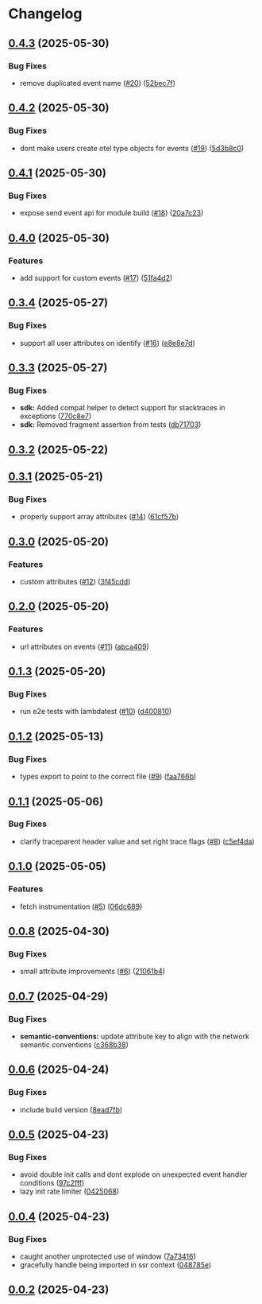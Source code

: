 # Changelog

## [0.4.3](https://github.com/dash0hq/dash0-sdk-web/compare/0.4.2...0.4.3) (2025-05-30)

### Bug Fixes

- remove duplicated event name ([#20](https://github.com/dash0hq/dash0-sdk-web/issues/20)) ([52bec7f](https://github.com/dash0hq/dash0-sdk-web/commit/52bec7f7e7b2da04f06198a4ee69397440cd0139))

## [0.4.2](https://github.com/dash0hq/dash0-sdk-web/compare/0.4.1...0.4.2) (2025-05-30)

### Bug Fixes

- dont make users create otel type objects for events ([#19](https://github.com/dash0hq/dash0-sdk-web/issues/19)) ([5d3b8c0](https://github.com/dash0hq/dash0-sdk-web/commit/5d3b8c0cc2c687475dd50465b986e94ae796f870))

## [0.4.1](https://github.com/dash0hq/dash0-sdk-web/compare/0.4.0...0.4.1) (2025-05-30)

### Bug Fixes

- expose send event api for module build ([#18](https://github.com/dash0hq/dash0-sdk-web/issues/18)) ([20a7c23](https://github.com/dash0hq/dash0-sdk-web/commit/20a7c23540497451abffcc5b3c7c771c19bba2da))

## [0.4.0](https://github.com/dash0hq/dash0-sdk-web/compare/0.3.4...0.4.0) (2025-05-30)

### Features

- add support for custom events ([#17](https://github.com/dash0hq/dash0-sdk-web/issues/17)) ([51fa4d2](https://github.com/dash0hq/dash0-sdk-web/commit/51fa4d287cab9ecbadec99a3f69bed1735e4f41a))

## [0.3.4](https://github.com/dash0hq/dash0-sdk-web/compare/0.3.3...0.3.4) (2025-05-27)

### Bug Fixes

- support all user attributes on identify ([#16](https://github.com/dash0hq/dash0-sdk-web/issues/16)) ([e8e8e7d](https://github.com/dash0hq/dash0-sdk-web/commit/e8e8e7deec7fe61b8d01deda5561b5c44c577fb2))

## [0.3.3](https://github.com/dash0hq/dash0-sdk-web/compare/0.3.2...0.3.3) (2025-05-27)

### Bug Fixes

- **sdk:** Added compat helper to detect support for stacktraces in exceptions ([770c8e7](https://github.com/dash0hq/dash0-sdk-web/commit/770c8e722292afd94804f1b123a7a482d0626e05))
- **sdk:** Removed fragment assertion from tests ([db71703](https://github.com/dash0hq/dash0-sdk-web/commit/db717037491db46af752bfd57f79d9faa5d89c33))

## [0.3.2](https://github.com/dash0hq/dash0-sdk-web/compare/0.3.1...0.3.2) (2025-05-22)

## [0.3.1](https://github.com/dash0hq/dash0-sdk-web/compare/0.3.0...0.3.1) (2025-05-21)

### Bug Fixes

- properly support array attributes ([#14](https://github.com/dash0hq/dash0-sdk-web/issues/14)) ([61cf57b](https://github.com/dash0hq/dash0-sdk-web/commit/61cf57b5cbf4e503393d0c3af9b746002b38a81f))

## [0.3.0](https://github.com/dash0hq/dash0-sdk-web/compare/0.2.0...0.3.0) (2025-05-20)

### Features

- custom attributes ([#12](https://github.com/dash0hq/dash0-sdk-web/issues/12)) ([3f45cdd](https://github.com/dash0hq/dash0-sdk-web/commit/3f45cddfaaf787ab60654655a958a35d281c745c))

## [0.2.0](https://github.com/dash0hq/dash0-sdk-web/compare/0.1.3...0.2.0) (2025-05-20)

### Features

- url attributes on events ([#11](https://github.com/dash0hq/dash0-sdk-web/issues/11)) ([abca409](https://github.com/dash0hq/dash0-sdk-web/commit/abca4091f1f06b09fa99226e0c94dbb22ca55afa))

## [0.1.3](https://github.com/dash0hq/dash0-sdk-web/compare/0.1.2...0.1.3) (2025-05-20)

### Bug Fixes

- run e2e tests with lambdatest ([#10](https://github.com/dash0hq/dash0-sdk-web/issues/10)) ([d400810](https://github.com/dash0hq/dash0-sdk-web/commit/d400810e3822c7d0098f579e71d53ad8b0939975))

## [0.1.2](https://github.com/dash0hq/dash0-sdk-web/compare/0.1.1...0.1.2) (2025-05-13)

### Bug Fixes

- types export to point to the correct file ([#9](https://github.com/dash0hq/dash0-sdk-web/issues/9)) ([faa766b](https://github.com/dash0hq/dash0-sdk-web/commit/faa766ba976deff017ca017a39003ae8b54b2ea8))

## [0.1.1](https://github.com/dash0hq/dash0-sdk-web/compare/0.1.0...0.1.1) (2025-05-06)

### Bug Fixes

- clarify traceparent header value and set right trace flags ([#8](https://github.com/dash0hq/dash0-sdk-web/issues/8)) ([c5ef4da](https://github.com/dash0hq/dash0-sdk-web/commit/c5ef4da2175a2c7ff29366d9a32c507d1959a30a))

## [0.1.0](https://github.com/dash0hq/dash0-sdk-web/compare/0.0.8...0.1.0) (2025-05-05)

### Features

- fetch instrumentation ([#5](https://github.com/dash0hq/dash0-sdk-web/issues/5)) ([06dc689](https://github.com/dash0hq/dash0-sdk-web/commit/06dc6896461c7578a798d1ea3c8b1b8d6685bd6f))

## [0.0.8](https://github.com/dash0hq/dash0-sdk-web/compare/0.0.7...0.0.8) (2025-04-30)

### Bug Fixes

- small attribute improvements ([#6](https://github.com/dash0hq/dash0-sdk-web/issues/6)) ([21061b4](https://github.com/dash0hq/dash0-sdk-web/commit/21061b4db41931de1b8cfa5083fc6b28b033402f))

## [0.0.7](https://github.com/dash0hq/dash0-sdk-web/compare/0.0.6...0.0.7) (2025-04-29)

### Bug Fixes

- **semantic-conventions:** update attribute key to align with the network semantic conventions ([c368b38](https://github.com/dash0hq/dash0-sdk-web/commit/c368b382ef402e917b2913c36ff6db6cec26d381))

## [0.0.6](https://github.com/dash0hq/dash0-sdk-web/compare/0.0.5...0.0.6) (2025-04-24)

### Bug Fixes

- include build version ([8ead7fb](https://github.com/dash0hq/dash0-sdk-web/commit/8ead7fb800814d1f77bea3a0de8ebc29eb96267c))

## [0.0.5](https://github.com/dash0hq/dash0-sdk-web/compare/0.0.4...0.0.5) (2025-04-23)

### Bug Fixes

- avoid double init calls and dont explode on unexpected event handler conditions ([97c2fff](https://github.com/dash0hq/dash0-sdk-web/commit/97c2fff9c80d2a2cb76afd384e8a73ab8126762d))
- lazy init rate limiter ([0425068](https://github.com/dash0hq/dash0-sdk-web/commit/0425068993af6648a94d96ab9ae284cdeeff806d))

## [0.0.4](https://github.com/dash0hq/dash0-sdk-web/compare/0.0.2...0.0.4) (2025-04-23)

### Bug Fixes

- caught another unprotected use of window ([7a73416](https://github.com/dash0hq/dash0-sdk-web/commit/7a73416cce27883e831869ba134b1f702e93e697))
- gracefully handle being imported in ssr context ([048785e](https://github.com/dash0hq/dash0-sdk-web/commit/048785ed946d800f7ebb8b1c95774abe1a66ddb8))

## [0.0.2](https://github.com/dash0hq/dash0-sdk-web/compare/0.0.1...0.0.2) (2025-04-23)
